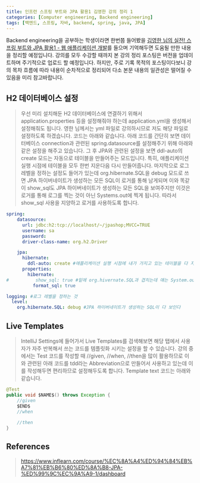 ```yaml
---
title: 인프런 스프링 부트와 JPA 활용1 김영한 강의 정리 1
categories: [Computer engineering, Backend engineering]
tags: [백엔드, 스프링, 자바, backend, spring, java, JPA]
---
```


Backend engineering을 공부하는 학생이라면 한번쯤 들어봤을 [김영한 님의 실전! 스프링 부트와 JPA 활용1 - 웹 애플리케이션 개발](https://www.inflearn.com/course/%EC%8A%A4%ED%94%84%EB%A7%81%EB%B6%80%ED%8A%B8-JPA-%ED%99%9C%EC%9A%A9-1/dashboard)를 들으며 기억해두면 도움될 만한 내용을 정리할 예정입니다. 강의를 모두 수강할 때까지 본 강의 정리 포스팅은 버전을 업데이트하며 주기적으로 업로드 할 예정입니다. 하지만, 주로 기록 목적의 포스팅이다보니 강의 목차 흐름에 따라 내용이 순차적으로 정리되어 다소 본문 내용의 일관성은 떨어질 수 있음을 미리 참고바랍니다. 

## H2 데이터베이스 설정
> 우선 미리 설치해둔 H2 데이터베이스에 연결하기 위해서 application.properties 등을 설정해줘야 하는데 application.yml을 생성해서 설정해줘도 됩니다. 영한 님께서는 yml 파일로 강의하시므로 저도 해당 파일로 설정하도록 하겠습니다. 코드는 아래와 같습니다. 아래 코드를 간단히 보면 데이터베이스 connection과 관련된 spring.datasource를 설정해주기 위해 아래와 같은 설정을 해주고 있습니다. 그 후 JPA와 관련된 설정을 보면 ddl-auto의 create 모드는 자동으로 테이블을 만들어주는 모드입니다. 특히, 애플리케이션 실행 시점에 테이블을 모두 한번 지운다음 다시 만들어줍니다. 마지막으로 로그 레벨을 정하는 설정도 들어가 있는데 org.hibernate.SQL을 debug 모드로 쓰면 JPA 하이버네이트가 생성하는 모든 SQL이 로거를 통해 남게되며 이와 똑같이 show_sql도 JPA 하이버네이트가 생성하는 모든 SQL을 보여주지만 이것은 로거를 통해 로그를 찍는 것이 아닌 Systems.out에 찍게 됩니다. 따라서 show_sql 사용을 지양하고 로거를 사용하도록 합니다.   
    
```yml
spring:
    datasource:
      url: jdbc:h2:tcp://localhost/~/jpashop;MVCC=TRUE
      username: sa
      password:
      driver-class-name: org.h2.Driver

    jpa:
      hibernate:
        ddl-auto: create #애플리케이션 실행 시점에 내가 가지고 있는 테이블을 다 지운 다음에 엔티티 정보를 보고 테이블을 자동으로 만들어 줌
      properties:
        hibernate:
#          show_sql: true #밑에 org.hivernate.SQL과 겹치는데 얘는 System.out으로 찍는 거고 밑에는 로그로 찍는거. 얘를 안쓰는 걸 추천
          format_sql: true

logging: #로그 레벨을 정하는 것
  level:
    org.hibernate.SQL: debug #JPA 하이버네이트가 생성하는 SQL이 다 보인다
```

## Live Templates
> IntelliJ Settings에 들어가서 Live Templates를 검색해보면 해당 탭에서 사용자가 자주 반복해서 쓰는 코드를 템플릿화 시키는 설정을 할 수 있습니다. 강의 중에서는 Test 코드를 작성할 때 //given, //when, //then을 많이 활용하므로 이와 관련된 아래 코드를 tdd라는 Abbreviation으로 만들어서 사용하고 있는데 이를 작성해두면 편리하므로 설정해두도록 합니다. Template text 코드는 아래와 같습니다.
```java
@Test
public void $NAME$() throws Exception {
    //given
    $END$
    //when
    
    //then
}
```

## References
> https://www.inflearn.com/course/%EC%8A%A4%ED%94%84%EB%A7%81%EB%B6%80%ED%8A%B8-JPA-%ED%99%9C%EC%9A%A9-1/dashboard